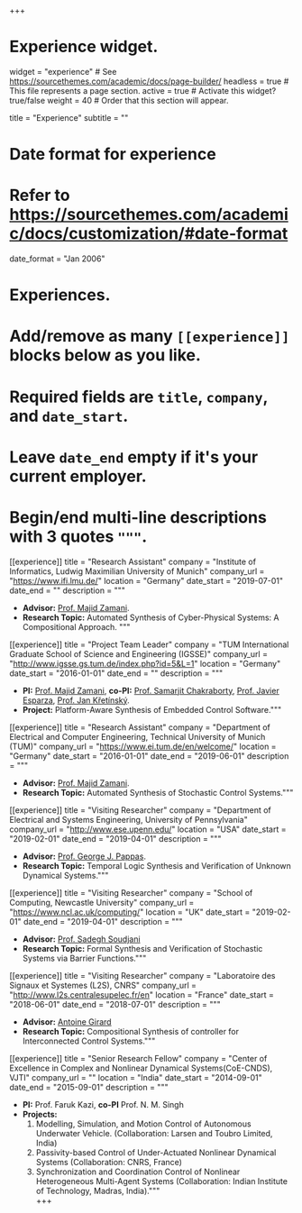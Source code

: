 +++
# Experience widget.
widget = "experience"  # See https://sourcethemes.com/academic/docs/page-builder/
headless = true  # This file represents a page section.
active = true  # Activate this widget? true/false
weight = 40  # Order that this section will appear.

title = "Experience"
subtitle = ""

# Date format for experience
#   Refer to https://sourcethemes.com/academic/docs/customization/#date-format
date_format = "Jan 2006"

# Experiences.
#   Add/remove as many `[[experience]]` blocks below as you like.
#   Required fields are `title`, `company`, and `date_start`.
#   Leave `date_end` empty if it's your current employer.
#   Begin/end multi-line descriptions with 3 quotes `"""`.
[[experience]]
  title = "Research Assistant"
  company = "Institute of Informatics, Ludwig Maximilian University of Munich"
  company_url = "https://www.ifi.lmu.de/"
  location = "Germany"
  date_start = "2019-07-01"
  date_end = ""
  description = """
  * **Advisor:** [Prof. Majid Zamani](https://sites.google.com/site/zamani1362/).
  * **Research Topic:** Automated Synthesis of Cyber-Physical Systems: A Compositional Approach. 
  """

[[experience]]
  title = "Project Team Leader"
  company = "TUM International Graduate School of Science and Engineering (IGSSE)"
  company_url = "http://www.igsse.gs.tum.de/index.php?id=5&L=1"
  location = "Germany"
  date_start = "2016-01-01"
  date_end = ""
  description = """
  * **PI:** [Prof. Majid Zamani](https://sites.google.com/site/zamani1362/), **co-PI:** [Prof. Samarjit Chakraborty](https://cs.unc.edu/people/samarjit-chakraborty/), [Prof. Javier Esparza](https://www7.in.tum.de/~esparza/), [Prof. Jan Křetínský](https://www7.in.tum.de/~kretinsk/).
  * **Project:** Platform-Aware Synthesis of Embedded Control Software."""

[[experience]]
  title = "Research Assistant"
  company = "Department of Electrical and Computer Engineering, Technical University of Munich (TUM)"
  company_url = "https://www.ei.tum.de/en/welcome/"
  location = "Germany"
  date_start = "2016-01-01"
  date_end = "2019-06-01"
  description = """ 
  * **Advisor:** [Prof. Majid Zamani](https://sites.google.com/site/zamani1362/).
  * **Research Topic:** Automated Synthesis of Stochastic Control Systems."""
  
[[experience]]
  title = "Visiting Researcher"
  company = "Department of Electrical and Systems Engineering, University of Pennsylvania"
  company_url = "http://www.ese.upenn.edu/"
  location = "USA"
  date_start = "2019-02-01"
  date_end = "2019-04-01"
  description = """ 
  * **Advisor:** [Prof. George J. Pappas](https://www.georgejpappas.org/).
  * **Research Topic:** Temporal Logic Synthesis and Verification of Unknown Dynamical Systems."""

[[experience]]
  title = "Visiting Researcher"
  company = "School of Computing, Newcastle University"
  company_url = "https://www.ncl.ac.uk/computing/"
  location = "UK"
  date_start = "2019-02-01"
  date_end = "2019-04-01"
  description = """
  * **Advisor:** [Prof. Sadegh Soudjani](http://homepages.cs.ncl.ac.uk/sadegh.soudjani/) 
  * **Research Topic:** Formal Synthesis and Verification of Stochastic Systems via Barrier Functions."""

[[experience]]
  title = "Visiting Researcher"
  company = "Laboratoire des Signaux et Systemes (L2S), CNRS"
  company_url = "http://www.l2s.centralesupelec.fr/en"
  location = "France"
  date_start = "2018-06-01"
  date_end = "2018-07-01"
  description = """ 
  * **Advisor:** [Antoine Girard](https://sites.google.com/site/antoinesgirard/home)
  * **Research Topic:** Compositional Synthesis of controller for Interconnected Control Systems."""

[[experience]]
  title = "Senior Research Fellow"
  company = "Center of Excellence in Complex and Nonlinear Dynamical Systems(CoE-CNDS), VJTI"
  company_url = ""
  location = "India"
  date_start = "2014-09-01"
  date_end = "2015-09-01"
  description = """ 
  * **PI:** Prof. Faruk Kazi, **co-PI** Prof. N. M. Singh 
  * **Projects:**
    1. Modelling, Simulation, and Motion Control of Autonomous Underwater Vehicle. (Collaboration: Larsen and Toubro Limited, India)
    2. Passivity-based Control of Under-Actuated Nonlinear Dynamical Systems (Collaboration: CNRS, France)
    3. Synchronization and Coordination Control of Nonlinear Heterogeneous Multi-Agent Systems (Collaboration: Indian Institute of Technology, Madras, India)."""  
+++
